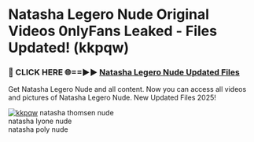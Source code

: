 # Natasha Legero Nude Original Videos 0nlyFans Leaked - Files Updated! (kkpqw)

<h3>🔴 CLICK HERE 🌐==►► <a href="https://tinyurl.com/52m3yx9h" rel="nofollow">Natasha Legero Nude Updated Files</a></h3>

Get Natasha Legero Nude and all content. Now you can access all videos and pictures of Natasha Legero Nude. New Updated Files 2025!

[![kkpqw](https://i.imgur.com/TnHtlc8.gif)](https://tinyurl.com/52m3yx9h)
natasha thomsen nude<br>
natasha lyone nude<br>
natasha poly nude